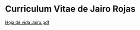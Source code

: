 # Curriculum Vitae de Jairo Rojas
[Hoja de vida Jairo.pdf](https://github.com/user-attachments/files/19560211/Hoja.de.vida.Jairo.pdf)
